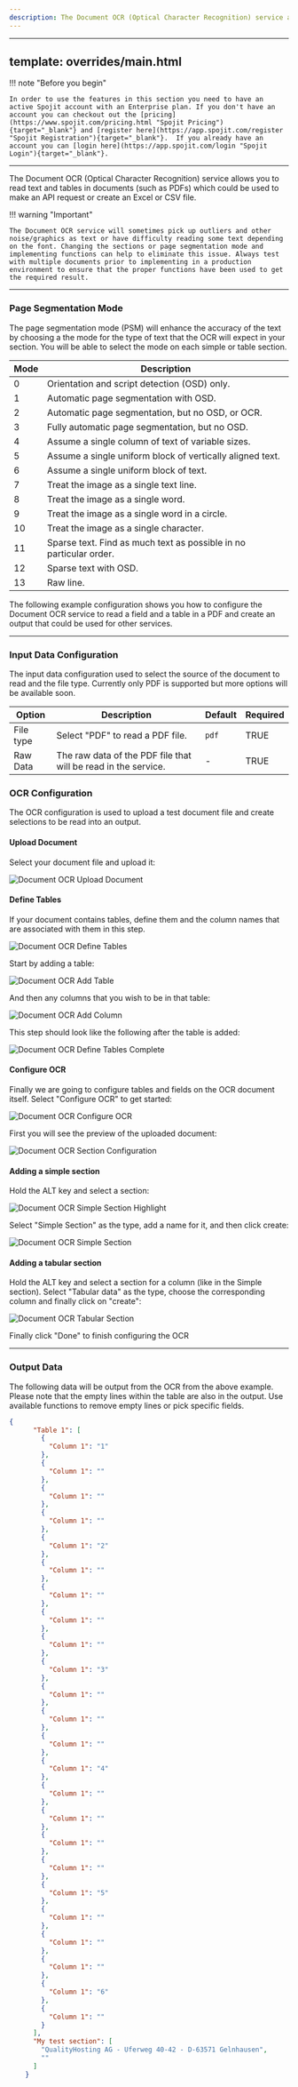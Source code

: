 ```yaml
---
description: The Document OCR (Optical Character Recognition) service allows you to read text and tables in documents (such as PDFs) which could be used to make an API request or create an Excel or CSV file. This Document OCR service can be added to your workflow and connect and share data with other services.
---
```

---
template: overrides/main.html
---
!!! note "Before you begin" 

    In order to use the features in this section you need to have an active Spojit account with an Enterprise plan. If you don't have an account you can checkout out the [pricing](https://www.spojit.com/pricing.html "Spojit Pricing"){target="_blank"} and [register here](https://app.spojit.com/register "Spojit Registration"){target="_blank"}.  If you already have an account you can [login here](https://app.spojit.com/login "Spojit Login"){target="_blank"}.
___
 
The Document OCR (Optical Character Recognition) service allows you to read text and tables in documents (such as PDFs) which could be used to make an API request or create an Excel or CSV file.

!!! warning "Important"

    The Document OCR service will sometimes pick up outliers and other noise/graphics as text or have difficulty reading some text depending on the font. Changing the sections or page segmentation mode and implementing functions can help to eliminate this issue. Always test with multiple documents prior to implementing in a production environment to ensure that the proper functions have been used to get the required result.

___
### Page Segmentation Mode

The page segmentation mode (PSM) will enhance the accuracy of the text by choosing a the mode for the type of text that the OCR will expect in your section.  You will be able to select the mode on each simple or table section.

| Mode | Description |
| ----------- | ----------- |
| 0 | Orientation and script detection (OSD) only. |
| 1 | Automatic page segmentation with OSD. |
| 2 | Automatic page segmentation, but no OSD, or OCR. |
| 3 | Fully automatic page segmentation, but no OSD. |
| 4 | Assume a single column of text of variable sizes. |
| 5 | Assume a single uniform block of vertically aligned text. |
| 6 | Assume a single uniform block of text. |
| 7 | Treat the image as a single text line. |
| 8 | Treat the image as a single word. |
| 9 | Treat the image as a single word in a circle. |
| 10 | Treat the image as a single character. |
| 11 | Sparse text. Find as much text as possible in no particular order. |
| 12 | Sparse text with OSD. |
| 13 | Raw line. |


The following example configuration shows you how to configure the Document OCR service to read a field and a table in a PDF and create an output that could be used for other services.

___
### Input Data Configuration

The input data configuration used to select the source of the document to read and the file type.  Currently only PDF is supported but more options will be available soon.

| Option | Description | Default | Required |
| ----------- | ----------- | ----------- | ----------- |
| File type | Select "PDF" to read a PDF file. | `pdf` | TRUE |
| Raw Data | The raw data of the PDF file that will be read in the service. | - | TRUE |

### OCR Configuration

The OCR configuration is used to upload a test document file and create selections to be read into an output.

#### Upload Document

Select your document file and upload it:

![Document OCR Upload Document](/assets/images/services/document-ocr/document-ocr-upload-document.png "Document OCR Upload Document")

#### Define Tables

If your document contains tables, define them and the column names that are associated with them in this step. 

![Document OCR Define Tables](/assets/images/services/document-ocr/document-ocr-define-tables.png "Document OCR Define Tables")

Start by adding a table:

![Document OCR Add Table](/assets/images/services/document-ocr/document-ocr-add-table.png "Document OCR Add Table")

And then any columns that you wish to be in that table:

![Document OCR Add Column](/assets/images/services/document-ocr/document-ocr-add-column.png "Document OCR Add Column")

This step should look like the following after the table is added:

![Document OCR Define Tables Complete](/assets/images/services/document-ocr/document-ocr-define-tables-complete.png "Document OCR Define Tables Complete")


#### Configure OCR

Finally we are going to configure tables and fields on the OCR document itself.  Select "Configure OCR" to get started:

![Document OCR Configure OCR](/assets/images/services/document-ocr/document-ocr-configure-ocr.png "Document OCR Configure OCR")

First you will see the preview of the uploaded document:

![Document OCR Section Configuration](/assets/images/services/document-ocr/document-ocr-section-configuration.png "Document OCR Section Configuration")

#### Adding a simple section

Hold the ALT key and select a section:

![Document OCR Simple Section Highlight](/assets/images/services/document-ocr/document-ocr-simple-section-highlight.png "Document OCR Simple Section Highlight")

Select "Simple Section" as the type, add a name for it, and then click create:

![Document OCR Simple Section](/assets/images/services/document-ocr/document-ocr-simple-section.png "Document OCR Simple Section")

#### Adding a tabular section

Hold the ALT key and select a section for a column (like in the Simple section). Select "Tabular data" as the type, choose the corresponding column and finally click on "create":

![Document OCR Tabular Section](/assets/images/services/document-ocr/document-ocr-tabular-section.png "Document OCR Tabular Section")


Finally click "Done" to finish configuring the OCR

___
### Output Data

The following data will be output from the OCR from the above example. Please note that the empty lines within the table are also in the output. Use available functions to remove empty lines or pick specific fields.

```json
{
      "Table 1": [
        {
          "Column 1": "1"
        },
        {
          "Column 1": ""
        },
        {
          "Column 1": ""
        },
        {
          "Column 1": ""
        },
        {
          "Column 1": "2"
        },
        {
          "Column 1": ""
        },
        {
          "Column 1": ""
        },
        {
          "Column 1": ""
        },
        {
          "Column 1": ""
        },
        {
          "Column 1": "3"
        },
        {
          "Column 1": ""
        },
        {
          "Column 1": ""
        },
        {
          "Column 1": ""
        },
        {
          "Column 1": "4"
        },
        {
          "Column 1": ""
        },
        {
          "Column 1": ""
        },
        {
          "Column 1": ""
        },
        {
          "Column 1": ""
        },
        {
          "Column 1": "5"
        },
        {
          "Column 1": ""
        },
        {
          "Column 1": ""
        },
        {
          "Column 1": ""
        },
        {
          "Column 1": "6"
        },
        {
          "Column 1": ""
        }
      ],
      "My test section": [
        "QualityHosting AG - Uferweg 40-42 - D-63571 Gelnhausen",
        ""
      ]
    }
```
